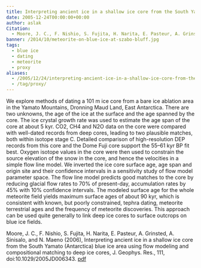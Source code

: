 ```yaml
---
title: Interpreting ancient ice in a shallow ice core from the South Yamato (Antarctica) blue ice area.
date: 2005-12-24T00:00:00+00:00
author: aslak
Citation:
  - Moore, J. C., F. Nishio, S. Fujita, H. Narita, E. Pasteur, A. Grinsted, A. Sinisalo, and N. Maeno (2006), Interpreting ancient ice in a shallow ice core from the South Yamato (Antarctica) blue ice area using flow modeling and compositional matching to deep ice cores, J. Geophys. Res., 111, doi:10.1029/2005JD006343.
banner: /2014/10/meteorite-on-blue-ice-at-szabo-bluff.jpg
tags:
  - blue ice
  - dating
  - meteorite
  - proxy
aliases:
  - /2005/12/24/interpreting-ancient-ice-in-a-shallow-ice-core-from-the-south-yamato-antarctica-blue-ice-area/
  - /tag/proxy/
---
```

We explore methods of dating a 101 m ice core from a bare ice ablation area in the Yamato Mountains, Dronning Maud Land, East Antarctica. There are two unknowns, the age of the ice at the surface and the age spanned by the core. The ice crystal growth rate was used to estimate the age span of the core at about 5 kyr. <!--more--> CO2, CH4 and N2O data on the core were compared with well-dated records from deep cores, leading to two plausible matches, both within isotope stage C. Detailed comparison of high-resolution DEP records from this core and the Dome Fuji core support the 55–61 kyr BP fit best. Oxygen isotope values in the core were then used to constrain the source elevation of the snow in the core, and hence the velocities in a simple flow line model. We inverted the ice core surface age, age span and origin site and their confidence intervals in a sensitivity study of flow model parameter space. The flow line model predicts good matches to the core by reducing glacial flow rates to 70% of present-day, accumulation rates by 45% with 10% confidence intervals. The modeled surface age for the whole meteorite field yields maximum surface ages of about 90 kyr, which is consistent with known, but poorly constrained, tephra dating, meteorite terrestrial ages and the frequency of meteorite discoveries. This approach can be used quite generally to link deep ice cores to surface outcrops on blue ice fields.

Moore, J. C., F. Nishio, S. Fujita, H. Narita, E. Pasteur, A. Grinsted, A. Sinisalo, and N. Maeno (2006), Interpreting ancient ice in a shallow ice core from the South Yamato (Antarctica) blue ice area using flow modeling and compositional matching to deep ice cores, J. Geophys. Res., 111, doi:10.1029/2005JD006343. [pdf](/Home/PDFs/Moore_jgr06a_S_Yamato_blue_ice_core.pdf?attredirects=0)
